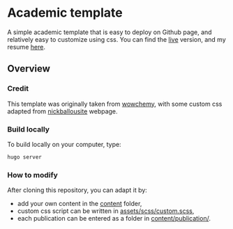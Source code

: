 # Academic template

A simple academic template that is easy to deploy on Github page, and relatively
easy to customize using css. You can find the [live](https://simongravelle.github.io/) version, and my resume [here](https://simongravelle.github.io/files/resume/resume-simon-gravelle.pdf).

## Overview


### Credit

This template was originally taken from [wowchemy](https://wowchemy.com/), with some custom css
adapted from [nickballousite](https://github.com/nballou) webpage.

### Build locally

To build locally on your computer, type:

```bash
hugo server
```

### How to modify

After cloning this repository, you can adapt it by:

- add your own content in the [content](content/) folder,
- custom css script can be written in [assets/scss/custom.scss](assets/scss/custom.scss),
- each publication can be entered as a folder in [content/publication/](content/publication/).
